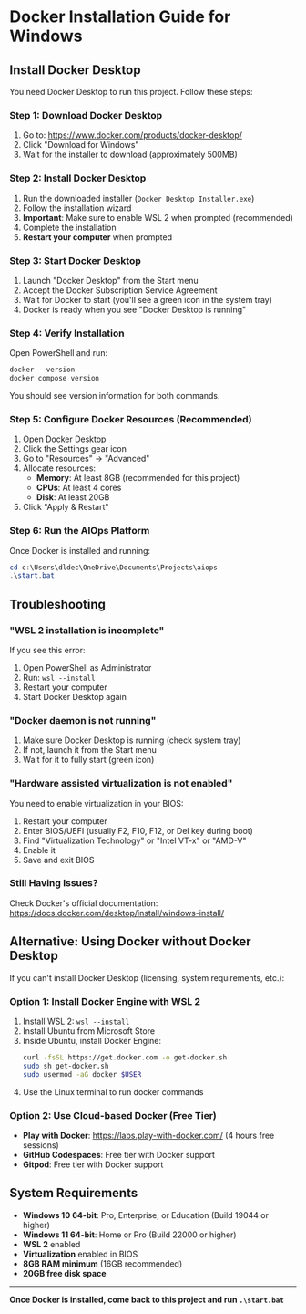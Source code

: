 # Docker Installation Guide for Windows

## Install Docker Desktop

You need Docker Desktop to run this project. Follow these steps:

### Step 1: Download Docker Desktop

1. Go to: https://www.docker.com/products/docker-desktop/
2. Click "Download for Windows"
3. Wait for the installer to download (approximately 500MB)

### Step 2: Install Docker Desktop

1. Run the downloaded installer (`Docker Desktop Installer.exe`)
2. Follow the installation wizard
3. **Important**: Make sure to enable WSL 2 when prompted (recommended)
4. Complete the installation
5. **Restart your computer** when prompted

### Step 3: Start Docker Desktop

1. Launch "Docker Desktop" from the Start menu
2. Accept the Docker Subscription Service Agreement
3. Wait for Docker to start (you'll see a green icon in the system tray)
4. Docker is ready when you see "Docker Desktop is running"

### Step 4: Verify Installation

Open PowerShell and run:

```powershell
docker --version
docker compose version
```

You should see version information for both commands.

### Step 5: Configure Docker Resources (Recommended)

1. Open Docker Desktop
2. Click the Settings gear icon
3. Go to "Resources" → "Advanced"
4. Allocate resources:
   - **Memory**: At least 8GB (recommended for this project)
   - **CPUs**: At least 4 cores
   - **Disk**: At least 20GB
5. Click "Apply & Restart"

### Step 6: Run the AIOps Platform

Once Docker is installed and running:

```powershell
cd c:\Users\dldec\OneDrive\Documents\Projects\aiops
.\start.bat
```

## Troubleshooting

### "WSL 2 installation is incomplete"

If you see this error:

1. Open PowerShell as Administrator
2. Run: `wsl --install`
3. Restart your computer
4. Start Docker Desktop again

### "Docker daemon is not running"

1. Make sure Docker Desktop is running (check system tray)
2. If not, launch it from the Start menu
3. Wait for it to fully start (green icon)

### "Hardware assisted virtualization is not enabled"

You need to enable virtualization in your BIOS:

1. Restart your computer
2. Enter BIOS/UEFI (usually F2, F10, F12, or Del key during boot)
3. Find "Virtualization Technology" or "Intel VT-x" or "AMD-V"
4. Enable it
5. Save and exit BIOS

### Still Having Issues?

Check Docker's official documentation:
https://docs.docker.com/desktop/install/windows-install/

## Alternative: Using Docker without Docker Desktop

If you can't install Docker Desktop (licensing, system requirements, etc.):

### Option 1: Install Docker Engine with WSL 2

1. Install WSL 2: `wsl --install`
2. Install Ubuntu from Microsoft Store
3. Inside Ubuntu, install Docker Engine:
   ```bash
   curl -fsSL https://get.docker.com -o get-docker.sh
   sudo sh get-docker.sh
   sudo usermod -aG docker $USER
   ```
4. Use the Linux terminal to run docker commands

### Option 2: Use Cloud-based Docker (Free Tier)

- **Play with Docker**: https://labs.play-with-docker.com/ (4 hours free sessions)
- **GitHub Codespaces**: Free tier with Docker support
- **Gitpod**: Free tier with Docker support

## System Requirements

- **Windows 10 64-bit**: Pro, Enterprise, or Education (Build 19044 or higher)
- **Windows 11 64-bit**: Home or Pro (Build 22000 or higher)
- **WSL 2** enabled
- **Virtualization** enabled in BIOS
- **8GB RAM minimum** (16GB recommended)
- **20GB free disk space**

---

**Once Docker is installed, come back to this project and run `.\start.bat`**
